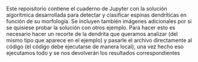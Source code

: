 Este repoisitorio contiene el cuaderno de Jupyter con la solución algorítmica desarrollada para detectar y clasificar espinas dendríticas en función de su morfología.
Se incluyen también imágenes adicionales por si se quisiese probar la solución con otros ejemplo.
Para hacer esto es necesario hacer un recorte de la dendrita que queramos analizar (del mismo tipo que aparece en el ejemplo) y pasarle el archivo directamente al código (el código debe ejecutarse de manera local),
una vez hecho eso ejecutamos todo y se nos devolverán los resultados correspondientes

